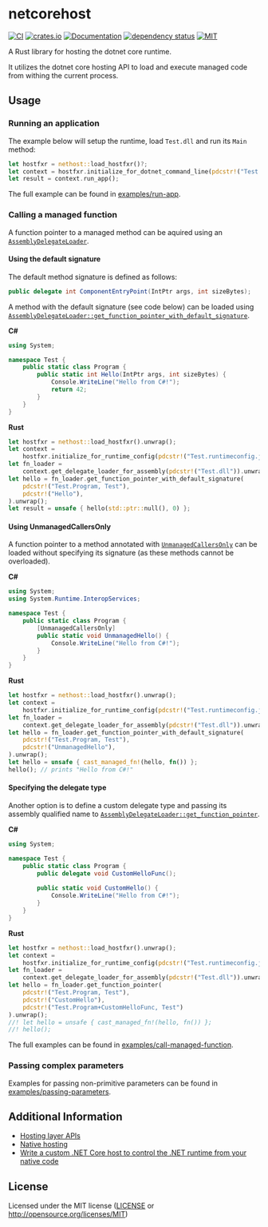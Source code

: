 # netcorehost

[![CI](https://github.com/OpenByteDev/netcorehost/actions/workflows/ci.yml/badge.svg)](https://github.com/OpenByteDev/netcorehost/actions/workflows/ci.yml)
[![crates.io](https://img.shields.io/crates/v/netcorehost.svg)](https://crates.io/crates/netcorehost)
[![Documentation](https://docs.rs/netcorehost/badge.svg)](https://docs.rs/netcorehost)
[![dependency status](https://deps.rs/repo/github/openbytedev/netcorehost/status.svg)](https://deps.rs/repo/github/openbytedev/netcorehost)
[![MIT](https://img.shields.io/crates/l/netcorehost.svg)](https://github.com/OpenByteDev/netcorehost/blob/master/LICENSE)

<!-- cargo-sync-readme start -->

A Rust library for hosting the dotnet core runtime.

It utilizes the dotnet core hosting API to load and execute managed code from withing the current process. 

## Usage
### Running an application
The example below will setup the runtime, load `Test.dll` and run its `Main` method:
```rust
let hostfxr = nethost::load_hostfxr()?;
let context = hostfxr.initialize_for_dotnet_command_line(pdcstr!("Test.dll")).unwrap();
let result = context.run_app();
```
The full example can be found in [examples/run-app](https://github.com/OpenByteDev/netcorehost/tree/master/examples/run-app).

### Calling a managed function
A function pointer to a managed method can be aquired using an [`AssemblyDelegateLoader`](https://docs.rs/netcorehost/*/netcorehost/hostfxr/struct.AssemblyDelegateLoader.html).

#### Using the default signature
The default method signature is defined as follows:
```csharp
public delegate int ComponentEntryPoint(IntPtr args, int sizeBytes);
```

A method with the default signature (see code below) can be loaded using [`AssemblyDelegateLoader::get_function_pointer_with_default_signature`](https://docs.rs/netcorehost/*/netcorehost/hostfxr/struct.AssemblyDelegateLoader.html#method.get_function_pointer_with_default_signature).

**C#**
```cs
using System;

namespace Test {
    public static class Program {
        public static int Hello(IntPtr args, int sizeBytes) {
            Console.WriteLine("Hello from C#!");
            return 42;
        }
    }
}
```

**Rust**
```rust
let hostfxr = nethost::load_hostfxr().unwrap();
let context =
    hostfxr.initialize_for_runtime_config(pdcstr!("Test.runtimeconfig.json")).unwrap();
let fn_loader =
    context.get_delegate_loader_for_assembly(pdcstr!("Test.dll")).unwrap();
let hello = fn_loader.get_function_pointer_with_default_signature(
    pdcstr!("Test.Program, Test"),
    pdcstr!("Hello"),
).unwrap();
let result = unsafe { hello(std::ptr::null(), 0) };
```

#### Using UnmanagedCallersOnly
A function pointer to a method annotated with [`UnmanagedCallersOnly`](https://docs.microsoft.com/en-us/dotnet/api/system.runtime.interopservices.unmanagedcallersonlyattribute) can be loaded without specifying its signature (as these methods cannot be overloaded).

**C#**
```cs
using System;
using System.Runtime.InteropServices;

namespace Test {
    public static class Program {
        [UnmanagedCallersOnly]
        public static void UnmanagedHello() {
            Console.WriteLine("Hello from C#!");
        }
    }
}
```

**Rust**
```rust
let hostfxr = nethost::load_hostfxr().unwrap();
let context =
    hostfxr.initialize_for_runtime_config(pdcstr!("Test.runtimeconfig.json")).unwrap();
let fn_loader =
    context.get_delegate_loader_for_assembly(pdcstr!("Test.dll")).unwrap();
let hello = fn_loader.get_function_pointer_with_default_signature(
    pdcstr!("Test.Program, Test"),
    pdcstr!("UnmanagedHello"),
).unwrap();
let hello = unsafe { cast_managed_fn!(hello, fn()) };
hello(); // prints "Hello from C#!"
```


#### Specifying the delegate type
Another option is to define a custom delegate type and passing its assembly qualified name to [`AssemblyDelegateLoader::get_function_pointer`](https://docs.rs/netcorehost/*/netcorehost/hostfxr/struct.AssemblyDelegateLoader.html#method.get_function_pointer).

**C#**
```cs
using System;

namespace Test {
    public static class Program {
        public delegate void CustomHelloFunc();
    
        public static void CustomHello() {
            Console.WriteLine("Hello from C#!");
        }
    }
}
```

**Rust**
```rust
let hostfxr = nethost::load_hostfxr().unwrap();
let context =
    hostfxr.initialize_for_runtime_config(pdcstr!("Test.runtimeconfig.json")).unwrap();
let fn_loader =
    context.get_delegate_loader_for_assembly(pdcstr!("Test.dll")).unwrap();
let hello = fn_loader.get_function_pointer(
    pdcstr!("Test.Program, Test"),
    pdcstr!("CustomHello"),
    pdcstr!("Test.Program+CustomHelloFunc, Test")
).unwrap();
//! let hello = unsafe { cast_managed_fn!(hello, fn()) };
//! hello();
```

The full examples can be found in [examples/call-managed-function](https://github.com/OpenByteDev/netcorehost/tree/master/examples/call-managed-function).

### Passing complex parameters
Examples for passing non-primitive parameters can be found in [examples/passing-parameters](https://github.com/OpenByteDev/netcorehost/tree/master/examples/passing-parameters).

<!-- cargo-sync-readme end -->

## Additional Information
- [Hosting layer APIs](https://github.com/dotnet/core-setup/blob/master/Documentation/design-docs/hosting-layer-apis.md)
- [Native hosting](https://github.com/dotnet/core-setup/blob/master/Documentation/design-docs/native-hosting.md#runtime-properties)
- [Write a custom .NET Core host to control the .NET runtime from your native code](https://docs.microsoft.com/en-us/dotnet/core/tutorials/netcore-hosting)

## License
Licensed under the MIT license ([LICENSE](https://github.com/OpenByteDev/netcorehost/blob/master/LICENSE) or http://opensource.org/licenses/MIT)

